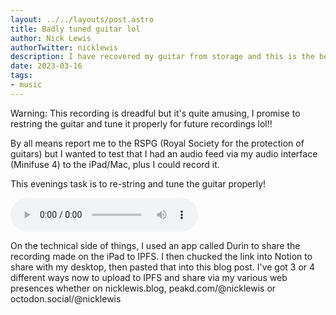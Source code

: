 ```yaml
---
layout: ../../layouts/post.astro
title: Badly tuned guitar lol
author: Nick Lewis
authorTwitter: nicklewis
description: I have recovered my guitar from storage and this is the beginning of a renewed interest in it
date: 2023-03-16
tags: 
- music
---
```


Warning: This recording is dreadful but it's quite amusing, I promise to restring the guitar and tune it properly for future recordings lol!! 

By all means report me to the RSPG (Royal Society for the protection of guitars) but I wanted to test that I had an audio feed via my audio interface (Minifuse 4) to the iPad/Mac, plus I could record it.

This evenings task is to re-string and tune the guitar properly!

<audio controls>
<source src='https://bafybeibpxhibynjoqm3jrrm55twmtqwp2eqs6knc4qbhusabsqtmaxxtxq.ipfs.w3s.link/1:%20MiniFuse%204%201+2%20-%20120%20bpm%20-%20001.wav' type='audio/mpeg'>
Your browser does not support the audio element.
</audio>

On the technical side of things, I used an app called Durin to share the recording made on the iPad to IPFS. I then chucked the link into Notion to share with my desktop, then pasted that into this blog post. I've got 3 or 4 different ways now to upload to IPFS and share via my various web presences whether on nicklewis.blog, peakd.com/@nicklewis or octodon.social/@nicklewis